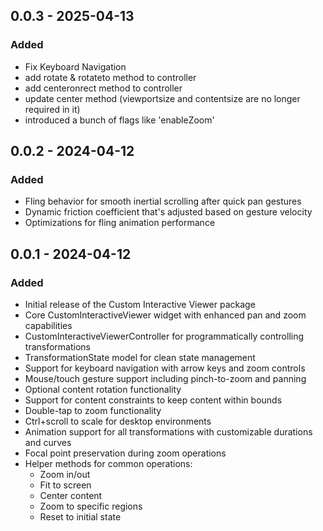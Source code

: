 ## 0.0.3 - 2025-04-13

### Added
- Fix Keyboard Navigation
- add rotate & rotateto method to controller
- add centeronrect method to controller
- update center method (viewportsize and contentsize are no longer required in it)
- introduced a bunch of flags like 'enableZoom'

## 0.0.2 - 2024-04-12

### Added
- Fling behavior for smooth inertial scrolling after quick pan gestures
- Dynamic friction coefficient that's adjusted based on gesture velocity
- Optimizations for fling animation performance

## 0.0.1 - 2024-04-12

### Added
- Initial release of the Custom Interactive Viewer package
- Core CustomInteractiveViewer widget with enhanced pan and zoom capabilities
- CustomInteractiveViewerController for programmatically controlling transformations
- TransformationState model for clean state management
- Support for keyboard navigation with arrow keys and zoom controls
- Mouse/touch gesture support including pinch-to-zoom and panning
- Optional content rotation functionality
- Support for content constraints to keep content within bounds
- Double-tap to zoom functionality
- Ctrl+scroll to scale for desktop environments
- Animation support for all transformations with customizable durations and curves
- Focal point preservation during zoom operations
- Helper methods for common operations:
  - Zoom in/out
  - Fit to screen
  - Center content
  - Zoom to specific regions
  - Reset to initial state
